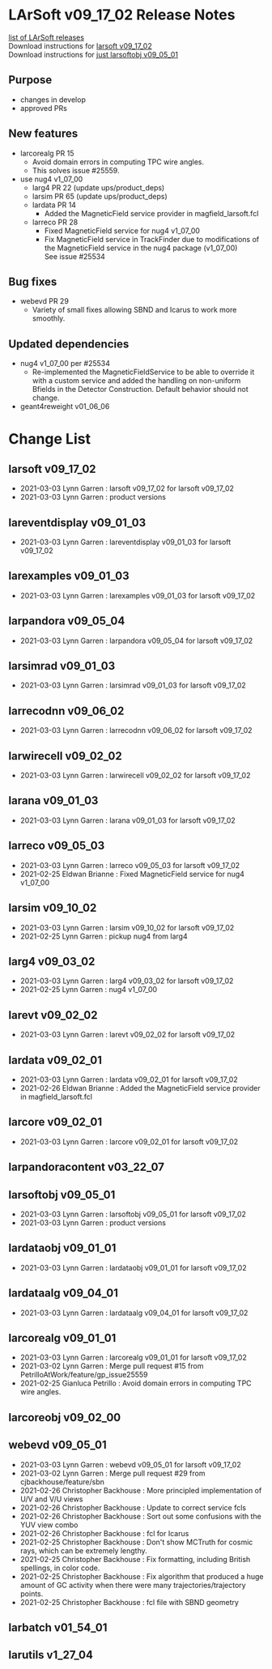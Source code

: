 # LArSoft v09_17_02 Release Notes



[list of LArSoft releases](LArSoft_release_list)  
Download instructions for [larsoft v09_17_02](http://scisoft.fnal.gov/scisoft/bundles/larsoft/v09_17_02/larsoft-v09_17_02.html)  
Download instructions for [just larsoftobj v09_05_01](http://scisoft.fnal.gov/scisoft/bundles/larsoftobj/v09_05_01/larsoftobj-v09_05_01.html)

## Purpose

-   changes in develop
-   approved PRs

## New features

-   larcorealg PR 15
    -   Avoid domain errors in computing TPC wire angles.
    -   This solves issue \#25559.
-   use nug4 v1_07_00
    -   larg4 PR 22 (update ups/product_deps)
    -   larsim PR 65 (update ups/product_deps)
    -   lardata PR 14
        -   Added the MagneticField service provider in magfield_larsoft.fcl
    -   larreco PR 28
        -   Fixed MagneticField service for nug4 v1_07_00
        -   Fix MagneticField service in TrackFinder due to modifications of the MagneticField service in the nug4 package (v1_07_00)  
            See issue \#25534

## Bug fixes

-   webevd PR 29
    -   Variety of small fixes allowing SBND and Icarus to work more smoothly.

## Updated dependencies

-   nug4 v1_07_00 per \#25534
    -   Re-implemented the MagneticFieldService to be able to override it with a custom service and added the handling on non-uniform Bfields in the Detector Construction. Default behavior should not change.
-   geant4reweight v01_06_06

# Change List

## larsoft v09_17_02

-   2021-03-03 Lynn Garren : larsoft v09_17_02 for larsoft v09_17_02
-   2021-03-03 Lynn Garren : product versions

## lareventdisplay v09_01_03

-   2021-03-03 Lynn Garren : lareventdisplay v09_01_03 for larsoft v09_17_02

## larexamples v09_01_03

-   2021-03-03 Lynn Garren : larexamples v09_01_03 for larsoft v09_17_02

## larpandora v09_05_04

-   2021-03-03 Lynn Garren : larpandora v09_05_04 for larsoft v09_17_02

## larsimrad v09_01_03

-   2021-03-03 Lynn Garren : larsimrad v09_01_03 for larsoft v09_17_02

## larrecodnn v09_06_02

-   2021-03-03 Lynn Garren : larrecodnn v09_06_02 for larsoft v09_17_02

## larwirecell v09_02_02

-   2021-03-03 Lynn Garren : larwirecell v09_02_02 for larsoft v09_17_02

## larana v09_01_03

-   2021-03-03 Lynn Garren : larana v09_01_03 for larsoft v09_17_02

## larreco v09_05_03

-   2021-03-03 Lynn Garren : larreco v09_05_03 for larsoft v09_17_02
-   2021-02-25 Eldwan Brianne : Fixed MagneticField service for nug4 v1_07_00

## larsim v09_10_02

-   2021-03-03 Lynn Garren : larsim v09_10_02 for larsoft v09_17_02
-   2021-02-25 Lynn Garren : pickup nug4 from larg4

## larg4 v09_03_02

-   2021-03-03 Lynn Garren : larg4 v09_03_02 for larsoft v09_17_02
-   2021-02-25 Lynn Garren : nug4 v1_07_00

## larevt v09_02_02

-   2021-03-03 Lynn Garren : larevt v09_02_02 for larsoft v09_17_02

## lardata v09_02_01

-   2021-03-03 Lynn Garren : lardata v09_02_01 for larsoft v09_17_02
-   2021-02-26 Eldwan Brianne : Added the MagneticField service provider in magfield_larsoft.fcl

## larcore v09_02_01

-   2021-03-03 Lynn Garren : larcore v09_02_01 for larsoft v09_17_02

## larpandoracontent v03_22_07

## larsoftobj v09_05_01

-   2021-03-03 Lynn Garren : larsoftobj v09_05_01 for larsoft v09_17_02
-   2021-03-03 Lynn Garren : product versions

## lardataobj v09_01_01

-   2021-03-03 Lynn Garren : lardataobj v09_01_01 for larsoft v09_17_02

## lardataalg v09_04_01

-   2021-03-03 Lynn Garren : lardataalg v09_04_01 for larsoft v09_17_02

## larcorealg v09_01_01

-   2021-03-03 Lynn Garren : larcorealg v09_01_01 for larsoft v09_17_02
-   2021-03-02 Lynn Garren : Merge pull request \#15 from PetrilloAtWork/feature/gp_issue25559
-   2021-02-25 Gianluca Petrillo : Avoid domain errors in computing TPC wire angles.

## larcoreobj v09_02_00

## webevd v09_05_01

-   2021-03-03 Lynn Garren : webevd v09_05_01 for larsoft v09_17_02
-   2021-03-02 Lynn Garren : Merge pull request \#29 from cjbackhouse/feature/sbn
-   2021-02-26 Christopher Backhouse : More principled implementation of U/V and V/U views
-   2021-02-26 Christopher Backhouse : Update to correct service fcls
-   2021-02-26 Christopher Backhouse : Sort out some confusions with the YUV view combo
-   2021-02-26 Christopher Backhouse : fcl for Icarus
-   2021-02-25 Christopher Backhouse : Don't show MCTruth for cosmic rays, which can be extremely lengthy.
-   2021-02-25 Christopher Backhouse : Fix formatting, including British spellings, in color code.
-   2021-02-25 Christopher Backhouse : Fix algorithm that produced a huge amount of GC activity when there were many trajectories/trajectory points.
-   2021-02-25 Christopher Backhouse : fcl file with SBND geometry

## larbatch v01_54_01

## larutils v1_27_04
